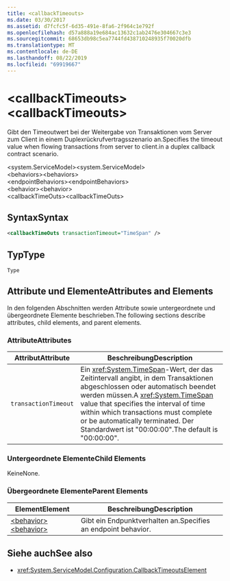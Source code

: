 ```yaml
---
title: <callbackTimeouts>
ms.date: 03/30/2017
ms.assetid: d7fcfc5f-6d35-491e-8fa6-2f964c1e792f
ms.openlocfilehash: d57a888a19e684ac13632c1ab2476e304667c3e3
ms.sourcegitcommit: 68653db98c5ea7744fd438710248935f70020dfb
ms.translationtype: MT
ms.contentlocale: de-DE
ms.lasthandoff: 08/22/2019
ms.locfileid: "69919667"
---
```

# <a name="callbacktimeouts"></a><span data-ttu-id="8ea6f-101">\<callbackTimeouts></span><span class="sxs-lookup"><span data-stu-id="8ea6f-101">\<callbackTimeouts></span></span>
<span data-ttu-id="8ea6f-102">Gibt den Timeoutwert bei der Weitergabe von Transaktionen vom Server zum Client in einem Duplexrückrufvertragsszenario an.</span><span class="sxs-lookup"><span data-stu-id="8ea6f-102">Specifies the timeout value when flowing transactions from server to client.in a duplex callback contract scenario.</span></span>  
  
 <span data-ttu-id="8ea6f-103">\<system.ServiceModel></span><span class="sxs-lookup"><span data-stu-id="8ea6f-103">\<system.ServiceModel></span></span>  
<span data-ttu-id="8ea6f-104">\<behaviors></span><span class="sxs-lookup"><span data-stu-id="8ea6f-104">\<behaviors></span></span>  
<span data-ttu-id="8ea6f-105">\<endpointBehaviors></span><span class="sxs-lookup"><span data-stu-id="8ea6f-105">\<endpointBehaviors></span></span>  
<span data-ttu-id="8ea6f-106">\<behavior></span><span class="sxs-lookup"><span data-stu-id="8ea6f-106">\<behavior></span></span>  
<span data-ttu-id="8ea6f-107">\<callbackTimeOuts></span><span class="sxs-lookup"><span data-stu-id="8ea6f-107">\<callbackTimeOuts></span></span>  
  
## <a name="syntax"></a><span data-ttu-id="8ea6f-108">Syntax</span><span class="sxs-lookup"><span data-stu-id="8ea6f-108">Syntax</span></span>  
  
```xml  
<callbackTimeOuts transactionTimeout="TimeSpan" />
```  
  
## <a name="type"></a><span data-ttu-id="8ea6f-109">Typ</span><span class="sxs-lookup"><span data-stu-id="8ea6f-109">Type</span></span>  
 `Type`  
  
## <a name="attributes-and-elements"></a><span data-ttu-id="8ea6f-110">Attribute und Elemente</span><span class="sxs-lookup"><span data-stu-id="8ea6f-110">Attributes and Elements</span></span>  
 <span data-ttu-id="8ea6f-111">In den folgenden Abschnitten werden Attribute sowie untergeordnete und übergeordnete Elemente beschrieben.</span><span class="sxs-lookup"><span data-stu-id="8ea6f-111">The following sections describe attributes, child elements, and parent elements.</span></span>  
  
### <a name="attributes"></a><span data-ttu-id="8ea6f-112">Attribute</span><span class="sxs-lookup"><span data-stu-id="8ea6f-112">Attributes</span></span>  
  
|<span data-ttu-id="8ea6f-113">Attribut</span><span class="sxs-lookup"><span data-stu-id="8ea6f-113">Attribute</span></span>|<span data-ttu-id="8ea6f-114">Beschreibung</span><span class="sxs-lookup"><span data-stu-id="8ea6f-114">Description</span></span>|  
|---------------|-----------------|  
|`transactionTimeout`|<span data-ttu-id="8ea6f-115">Ein <xref:System.TimeSpan>-Wert, der das Zeitintervall angibt, in dem Transaktionen abgeschlossen oder automatisch beendet werden müssen.</span><span class="sxs-lookup"><span data-stu-id="8ea6f-115">A <xref:System.TimeSpan> value that specifies the interval of time within which transactions must complete or be automatically terminated.</span></span> <span data-ttu-id="8ea6f-116">Der Standardwert ist "00:00:00".</span><span class="sxs-lookup"><span data-stu-id="8ea6f-116">The default is "00:00:00".</span></span>|  
  
### <a name="child-elements"></a><span data-ttu-id="8ea6f-117">Untergeordnete Elemente</span><span class="sxs-lookup"><span data-stu-id="8ea6f-117">Child Elements</span></span>  
 <span data-ttu-id="8ea6f-118">Keine</span><span class="sxs-lookup"><span data-stu-id="8ea6f-118">None.</span></span>  
  
### <a name="parent-elements"></a><span data-ttu-id="8ea6f-119">Übergeordnete Elemente</span><span class="sxs-lookup"><span data-stu-id="8ea6f-119">Parent Elements</span></span>  
  
|<span data-ttu-id="8ea6f-120">Element</span><span class="sxs-lookup"><span data-stu-id="8ea6f-120">Element</span></span>|<span data-ttu-id="8ea6f-121">Beschreibung</span><span class="sxs-lookup"><span data-stu-id="8ea6f-121">Description</span></span>|  
|-------------|-----------------|  
|[<span data-ttu-id="8ea6f-122">\<behavior></span><span class="sxs-lookup"><span data-stu-id="8ea6f-122">\<behavior></span></span>](behavior-of-endpointbehaviors.md)|<span data-ttu-id="8ea6f-123">Gibt ein Endpunktverhalten an.</span><span class="sxs-lookup"><span data-stu-id="8ea6f-123">Specifies an endpoint behavior.</span></span>|  
  
## <a name="see-also"></a><span data-ttu-id="8ea6f-124">Siehe auch</span><span class="sxs-lookup"><span data-stu-id="8ea6f-124">See also</span></span>

- <xref:System.ServiceModel.Configuration.CallbackTimeoutsElement>

